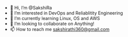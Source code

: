 - 👋 Hi, I’m @SakshiRa
- 👀 I’m interested in DevOps and Reliablitity Engineering
- 🌱 I’m currently learning Linux, OS and AWS
- 💞️ I’m looking to collaborate on Anything!
- 📫 How to reach me sakshirathi360@gmail.com

<!---
SakshiRa/SakshiRa is a ✨ special ✨ repository because its `README.md` (this file) appears on your GitHub profile.
You can click the Preview link to take a look at your changes.
--->
